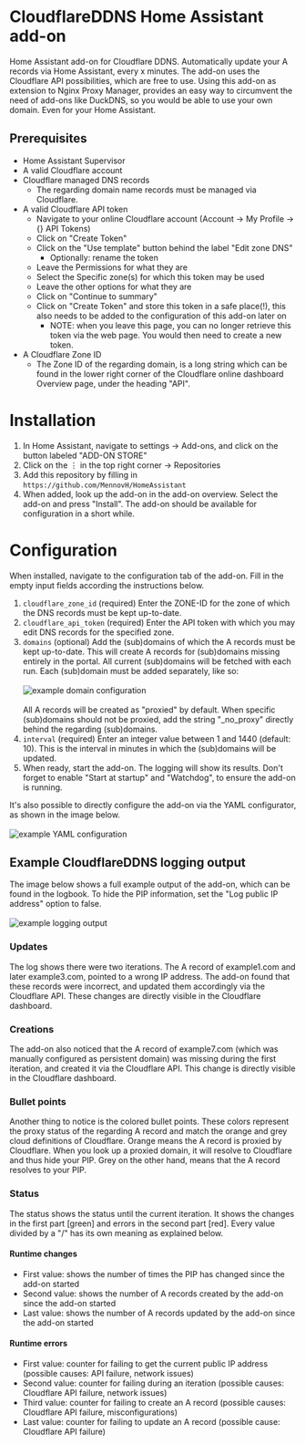 # CloudflareDDNS Home Assistant add-on
Home Assistant add-on for Cloudflare DDNS.
Automatically update your A records via Home Assistant, every x minutes.
The add-on uses the Cloudflare API possibilities, which are free to use.
Using this add-on as extension to Nginx Proxy Manager, provides an easy way to circumvent the need of add-ons like DuckDNS, so you would be able to use your own domain. Even for your Home Assistant.

## Prerequisites
- Home Assistant Supervisor
- A valid Cloudflare account
- Cloudflare managed DNS records
  - The regarding domain name records must be managed via Cloudflare.
- A valid Cloudflare API token
  - Navigate to your online Cloudflare account (Account → My Profile → {} API Tokens)
  - Click on "Create Token"
  - Click on the "Use template" button behind the label "Edit zone DNS"
    - Optionally: rename the token
  - Leave the Permissions for what they are
  - Select the Specific zone(s) for which this token may be used
  - Leave the other options for what they are
  - Click on "Continue to summary"
  - Click on "Create Token" and store this token in a safe place(!), this also needs to be added to the configuration of this add-on later on
    - NOTE: when you leave this page, you can no longer retrieve this token via the web page. You would then need to create a new token.
- A Cloudflare Zone ID
  - The Zone ID of the regarding domain, is a long string which can be found in the lower right corner of the Cloudflare online dashboard Overview page, under the heading "API".

# Installation

1. In Home Assistant, navigate to settings → Add-ons, and click on the button labeled "ADD-ON STORE"
2. Click on the ⋮ in the top right corner → Repositories
3. Add this repository by filling in `https://github.com/MennovH/HomeAssistant`
4. When added, look up the add-on in the add-on overview. Select the add-on and press "Install". The add-on should be available for configuration in a short while.

# Configuration

When installed, navigate to the configuration tab of the add-on. Fill in the empty input fields according the instructions below.
1. `cloudflare_zone_id` (required) Enter the ZONE-ID for the zone of which the DNS records must be kept up-to-date.
2. `cloudflare_api_token` (required) Enter the API token with which you may edit DNS records for the specified zone.
3. `domains` (optional) Add the (sub)domains of which the A records must be kept up-to-date. This will create A records for (sub)domains missing entirely in the portal. All current (sub)domains will be fetched with each run. Each (sub)domain must be added separately, like so:<br><br>![example domain configuration][screenshot1] <br></br>All A records will be created as "proxied" by default. When specific (sub)domains should not be proxied, add the string "_no_proxy" directly behind the regarding (sub)domains.
4. `interval` (required) Enter an integer value between 1 and 1440 (default: 10). This is the interval in minutes in which the (sub)domains will be updated.
5. When ready, start the add-on. The logging will show its results. Don't forget to enable "Start at startup" and "Watchdog", to ensure the add-on is running.

It's also possible to directly configure the add-on via the YAML configurator, as shown in the image below.
<br></br>
![example YAML configuration][screenshot2]

## Example CloudflareDDNS logging output
The image below shows a full example output of the add-on, which can be found in the logbook. To hide the PIP information, set the "Log public IP address" option to false.
<br></br>
![example logging output][screenshot3]

### Updates
The log shows there were two iterations. The A record of example1.com and later example3.com, pointed to a wrong IP address. The add-on found that these records were incorrect, and updated them accordingly via the Cloudflare API. These changes are directly visible in the Cloudflare dashboard.
### Creations
The add-on also noticed that the A record of example7.com (which was manually configured as persistent domain) was missing during the first iteration, and created it via the Cloudflare API. This change is directly visible in the Cloudflare dashboard.
### Bullet points
Another thing to notice is the colored bullet points. These colors represent the proxy status of the regarding A record and match the orange and grey cloud definitions of Cloudflare. Orange means the A record is proxied by Cloudflare. When you look up a proxied domain, it will resolve to Cloudflare and thus hide your PIP. Grey on the other hand, means that the A record resolves to your PIP.
### Status
The status shows the status until the current iteration. It shows the changes in the first part [green] and errors in the second part [red]. Every value divided by a "/" has its own meaning as explained below.
#### Runtime changes
- First value: shows the number of times the PIP has changed since the add-on started
- Second value: shows the number of A records created by the add-on since the add-on started
- Last value: shows the number of A records updated by the add-on since the add-on started
#### Runtime errors
- First value: counter for failing to get the current public IP address (possible causes: API failure, network issues)
- Second value: counter for failing during an iteration (possible causes: Cloudflare API failure, network issues)
- Third value: counter for failing to create an A record (possible causes: Cloudflare API failure, misconfigurations)
- Last value: counter for failing to update an A record (possible cause: Cloudflare API failure)

[screenshot1]: https://raw.githubusercontent.com/MennovH/HomeAssistant/main/CloudflareDDNS/images/example_domain_list.png
[screenshot2]: https://raw.githubusercontent.com/MennovH/HomeAssistant/main/CloudflareDDNS/images/example_yaml.png
[screenshot3]: https://raw.githubusercontent.com/MennovH/HomeAssistant/main/CloudflareDDNS/images/example_log.png
